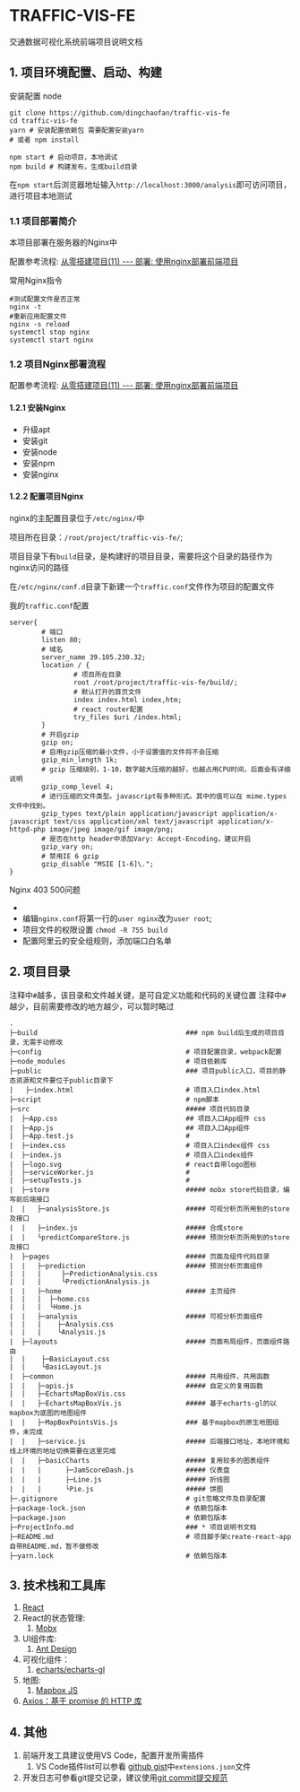 # TRAFFIC-VIS-FE

交通数据可视化系统前端项目说明文档

## 1. 项目环境配置、启动、构建

安装配置 node

```shell
git clone https://github.com/dingchaofan/traffic-vis-fe
cd traffic-vis-fe
yarn # 安装配置依赖包 需要配置安装yarn
# 或者 npm install

npm start # 启动项目，本地调试
npm build # 构建发布，生成build目录
```

在`npm start`后浏览器地址输入`http://localhost:3000/analysis`即可访问项目，进行项目本地测试

### 1.1 项目部署简介

本项目部署在服务器的Nginx中

配置参考流程: [从零搭建项目(11) --- 部署: 使用nginx部署前端项目](https://www.jianshu.com/p/3ecd75f69bd6)

常用Nginx指令

```shell
#测试配置文件是否正常
nginx -t
#重新应用配置文件
nginx -s reload
systemctl stop nginx
systemctl start nginx
```

### 1.2 项目Nginx部署流程

配置参考流程: [从零搭建项目(11) --- 部署: 使用nginx部署前端项目](https://www.jianshu.com/p/3ecd75f69bd6)

#### 1.2.1 安装Nginx

* 升级apt
* 安装git
* 安装node
* 安装npm
* 安装nginx

#### 1.2.2 配置项目Nginx

nginx的主配置目录位于`/etc/nginx/`中

项目所在目录：`/root/project/traffic-vis-fe/`;

项目目录下有`build`目录，是构建好的项目目录，需要将这个目录的路径作为nginx访问的路径

在`/etc/nginx/conf.d`目录下新建一个`traffic.conf`文件作为项目的配置文件

我的`traffic.conf`配置

```shell
server{
        # 端口
        listen 80;
        # 域名
        server_name 39.105.230.32;
        location / {
                # 项目所在目录
                root /root/project/traffic-vis-fe/build/;
                # 默认打开的首页文件
                index index.html index,htm;
                # react router配置
                try_files $uri /index.html;
        }
        # 开启gzip
        gzip on;
        # 启用gzip压缩的最小文件，小于设置值的文件将不会压缩
        gzip_min_length 1k;
        # gzip 压缩级别，1-10，数字越大压缩的越好，也越占用CPU时间，后面会有详细说明
        gzip_comp_level 4;        
        # 进行压缩的文件类型。javascript有多种形式。其中的值可以在 mime.types 文件中找到。
        gzip_types text/plain application/javascript application/x-javascript text/css application/xml text/javascript application/x-httpd-php image/jpeg image/gif image/png;
        # 是否在http header中添加Vary: Accept-Encoding，建议开启
        gzip_vary on;
        # 禁用IE 6 gzip
        gzip_disable "MSIE [1-6]\.";
}
```

Nginx 403 500问题

* [](https://www.jianshu.com/p/8d66200c1c7e)
* 编辑`nginx.conf`将第一行的`user nginx`改为`user root`;
* 项目文件的权限设置 `chmod -R 755 build`
* 配置阿里云的安全组规则，添加端口白名单

## 2. 项目目录

注释中`#`越多，该目录和文件越关键，是可自定义功能和代码的关键位置
注释中`#`越少，目前需要修改的地方越少，可以暂时略过

```shell
.
├─build                                     ### npm build后生成的项目目录，无需手动修改
├─config                                    # 项目配置目录，webpack配置
├─node_modules                              # 项目依赖库
├─public                                    ### 项目public入口，项目的静态资源和文件要位于public目录下
|   ├─index.html                            # 项目入口index.html
├─script                                    # npm脚本
├─src                                       ##### 项目代码目录
|  ├─App.css                                ## 项目入口App组件 css
|  ├─App.js                                 ## 项目入口App组件
|  ├─App.test.js                            # 
|  ├─index.css                              # 项目入口index组件 css
|  ├─index.js                               # 项目入口index组件
|  ├─logo.svg                               # react自带logo图标
|  ├─serviceWorker.js                       #
|  ├─setupTests.js                          # 
|  ├─store                                  ##### mobx store代码目录，编写前后端接口
|  |   ├─analysisStore.js                   ##### 可视分析页所用到的store及接口
|  |   ├─index.js                           ##### 合成store
|  |   └predictCompareStore.js              ##### 预测分析页所用到的store及接口
|  ├─pages                                  ##### 页面及组件代码目录
|  |   ├─prediction                         ##### 预测分析页面组件
|  |   |     ├─PredictionAnalysis.css
|  |   |     └PredictionAnalysis.js
|  |   ├─home                               ##### 主页组件
|  |   |  ├─home.css
|  |   |  └Home.js
|  |   ├─analysis                           ##### 可视分析页面组件
|  |   |    ├─Analysis.css
|  |   |    └Analysis.js
|  ├─layouts                                ##### 页面布局组件，页面组件路由
|  |    ├─BasicLayout.css
|  |    └BasicLayout.js
|  ├─common                                 ##### 共用组件，共用函数
|  |   ├─apis.js                            ##### 自定义的复用函数
|  |   ├─EchartsMapBoxVis.css
|  |   ├─EchartsMapBoxVis.js                ##### 基于echarts-gl的以mapbox为底图的地图组件
|  |   ├─MapBoxPointsVis.js                 ### 基于mapbox的原生地图组件，未完成
|  |   ├─service.js                         ##### 后端接口地址，本地环境和线上环境的地址切换需要在这里完成
|  |   ├─basicCharts                        ##### 复用较多的图表组件
|  |   |      ├─JamScoreDash.js             ##### 仪表盘
|  |   |      ├─Line.js                     ##### 折线图
|  |   |      └Pie.js                       ##### 饼图
├─.gitignore                                # git忽略文件及目录配置    
├─package-lock.json                         # 依赖包版本
├─package.json                              # 依赖包版本
├─ProjectInfo.md                            ### * 项目说明书文档
├─README.md                                 # 项目脚手架create-react-app自带README.md，暂不做修改
├─yarn.lock                                 # 依赖包版本
```

## 3. 技术栈和工具库

1. [React](https://react.docschina.org/)
2. React的状态管理:
   1. [Mobx](https://cn.mobx.js.org/)
3. UI组件库:
   1. [Ant Design](https://ant.design/components/overview-cn/)
4. 可视化组件：
   1. [echarts/echarts-gl](https://echarts.apache.org/zh/index.html)
5. 地图:
   1. [Mapbox JS](http://www.mapbox.cn/mapbox-gl-js/api/)
6. [Axios：基于 promise 的 HTTP 库](http://axios-js.com/)

## 4. 其他

1. 前端开发工具建议使用VS Code，配置开发所需插件
   1. VS Code插件list可以参看 [github gist](https://gist.github.com/dingchaofan/1f325e718ba775336bfcd2730a4fae28)中`extensions.json`文件
2. 开发日志可参看git提交记录，建议使用[git commit提交规范](https://blog.csdn.net/ligang2585116/article/details/80284819)
